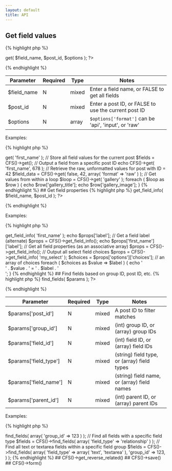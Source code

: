 ```yaml
---
layout: default
title: API
---
```


## Get field values

{% highlight php %}
<?php CFS()->get( $field_name, $post_id, $options ); ?>
{% endhighlight %}

| Parameter  | Required  | Type  | Notes  |
|---|---|---|---|
| $field_name  | N  | mixed  | Enter a field name, or FALSE to get all fields  |
| $post_id  | N   | mixed  | Enter a post ID, or FALSE to use the current post ID  |
| $options  | N  | array  | `$options['format']` can be 'api', 'input', or 'raw'  |

Examples:

{% highlight php %}
<?php

// Output a field value
echo CFS()->get( 'first_name' );


// Store all field values for the current post
$fields = CFS()->get();


// Output a field from a specific post ID
echo CFS()->get( 'first_name', 678 );


// Retrieve the raw, unformatted values for post with ID = 42
$field_data = CFS()->get( false, 42, array( 'format' => 'raw' ) );


// Get values from within a loop
$loop = CFS()->get( 'gallery' );
foreach ( $loop as $row ) {
    echo $row['gallery_title'];
    echo $row['gallery_image'];
}
{% endhighlight %}

## Get field properties

{% highlight php %}
<?php CFS()->get_field_info( $field_name, $post_id ); ?>
{% endhighlight %}

Examples:

{% highlight php %}
<?php

// Get a field label
$props = CFS()->get_field_info( 'first_name' );
echo $props['label'];


// Get a field label (alternate)
$props = CFS()->get_field_info();
echo $props['first_name']['label'];


// Get all field properties (as an associative array)
$props = CFS()->get_field_info();


// Output all select field choices
$props = CFS()->get_field_info( 'my_select' );
$choices = $props['options']['choices']; // an array of choices
foreach ( $choices as $value => $label ) {
    echo '<div>' . $value . ' = ' . $label . '</div>';
}
{% endhighlight %}

## Find fields based on group ID, post ID, etc.

{% highlight php %}
<?php CFS()->find_fields( $params ); ?>
{% endhighlight %}

| Parameter  | Required  | Type  | Notes  |
|---|---|---|---|
| $params['post_id'] | N | mixed | A post ID to filter matches |
| $params['group_id'] | N | mixed | (int) group ID, or (array) group IDs |
| $params['field_id'] | N | mixed | (int) field ID, or (array) field IDs |
| $params['field_type'] | N | mixed | (string) field type, or (array) field types |
| $params['field_name'] | N | mixed | (string) field name, or (array) field names |
| $params['parent_id'] | N | mixed | (int) parent ID, or (array) parent IDs |

Examples:

{% highlight php %}
<?php

// Find all fields within a specific field group (ID = 123)
$fields = CFS()->find_fields( array( 'group_id' => 123 ) );


// Find all fields with a specific field type
$fields = CFS()->find_fields( array( 'field_type' => 'relationship' ) );

// Find all text or textarea fields within a specific field group
$fields = CFS()->find_fields( array(
  'field_type' => array( 'text', 'textarea' ),
  'group_id' => 123,
) );

{% endhighlight %}

## CFS()->get_reverse_related()

## CFS()->save()

## CFS()->form()
